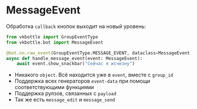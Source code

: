 # MessageEvent

Обработка `callback` кнопок выходит на новый уровень:

```python
from vkbottle import GroupEventType
from vkbottle.bot import MessageEvent

@bot.on.raw_event(GroupEventType.MESSAGE_EVENT, dataclass=MessageEvent)
async def handle_message_event(event: MessageEvent):
    await event.show_snackbar("Сейчас я исчезну")
```

* Никакого `object`. Всё находится уже в `event`, вместе с `group_id`
* Поддержка всех генераторов `event-data` при помощи соответствующими функциями
* Поддержка рулзов, связанных с `payload`
* Так же есть `message_edit` и `message_send`